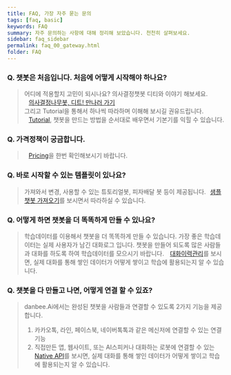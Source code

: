 ```yaml
---
title: FAQ, 가장 자주 묻는 문의
tags: [faq, basic]
keywords: FAQ
summary: 자주 문의하는 사항에 대해 정리해 보았습니다. 천천히 살펴보세요.
sidebar: faq_sidebar
permalink: faq_00_gateway.html
folder: FAQ
---
```


### Q. 챗봇은 처음입니다. 처음에 어떻게 시작해야 하나요?      

> 어디에 적용할지 고민이 되시나요? 의사결정챗봇 디티와 이야기 해보세요. <br />
> <span class="link"><i class="fa fa-external-link-square" aria-hidden="true" style="margin: 0px 5px"></i></span>
> [의사결정나무봇, 디트! 만나러 가기](https://frogue.danbee.ai/?chatbot_id=4cd99ed6-4029-4489-9e47-1e3a2dc74ea5&user_id=fromfaq) <br/>
> 그리고 Tutorial을 통해서 하나씩 따라하며 이해해 보시길 권유드립니다.   
> <span class="link"><i class="fa fa-external-link-square" aria-hidden="true" style="margin: 0px 5px"></i></span>[Tutorial](/samplebot.html), 챗봇을 만드는 방법을 순서대로 배우면서 기본기를 익힐 수 있습니다.


### Q. 가격정책이 궁금합니다.      
> 
> <span class="link"><i class="fa fa-external-link-square" aria-hidden="true" style="margin: 0px 5px"></i></span>[Pricing](/pricing.html)을 한번 확인해보시기 바랍니다.


### Q. 바로 시작할 수 있는 템플릿이 있나요?   
>    
> 가져와서 변경, 사용할 수 있는 튜토리얼봇, 피자배달 봇 등이 제공됩니다.<span class="link"><i class="fa fa-external-link-square" aria-hidden="true" style="margin: 0px 5px"></i></span>[샘플챗봇 가져오기](/samplebot.html#샘플챗봇-가져오기)를 보시면서 따라하실 수 있습니다.


### Q. 어떻게 하면 챗봇을 더 똑똑하게 만들 수 있나요?   
>    
> 학습데이터를 이용해서 챗봇을 더 똑똑하게 만들 수 있습니다. 가장 좋은 학습데이터는 실제 사용자가 남긴 대화로그 입니다. 챗봇을 만들어 되도록 많은 사람들과 대화를 하도록 하여 학습데이터를 모으시기 바랍니다. <span class="link"><i class="fa fa-external-link-square" aria-hidden="true" style="margin: 0px 5px"></i></span>[대화이력관리](/log.html)를 보시면, 실제 대화를 통해 쌓인 데이터가 어떻게 쌓이고 학습에 활용되는지 알 수 있습니다.

### Q. 챗봇을 다 만들고 나면, 어떻게 연결 할 수 있죠?
>    
> danbee.Ai에서는 완성된 챗봇을 사람들과 연결할 수 있도록 2가지 기능을 제공합니다.
> 1. 카카오톡, 라인, 페이스북, 네이버톡톡과 같은 메신저에 연결할 수 있는 연결기능
> 2. 직접만든 앱, 웹사이트, 또는 AI스피커나 대화하는 로봇에 연결할 수 있는 <span class="link"><i class="fa fa-external-link-square" aria-hidden="true" style="margin: 0px 5px"></i></span>[Native API](/channel_native_app.html)를 보시면, 실제 대화를 통해 쌓인 데이터가 어떻게 쌓이고 학습에 활용되는지 알 수 있습니다.
